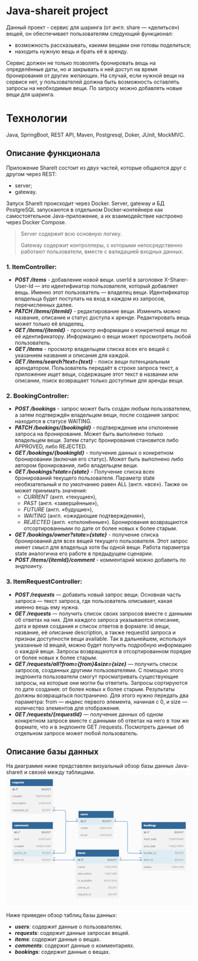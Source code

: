 # Java-shareit project

Данный проект - сервис для шаринга (от англ. share — «делиться») вещей, он обеспечивает пользователям следующий функционал:
- возможность рассказывать, какими вещами они готовы поделиться;
- находить нужную вещь и брать её в аренду.

Сервис должен не только позволять бронировать вещь на определённые даты, но и закрывать к ней доступ на время 
бронирования от других желающих. На случай, если нужной вещи на сервисе нет, у пользователей должна быть возможность 
оставлять запросы на необходимые вещи. 
По запросу можно добавлять новые вещи для шаринга.

# Технологии
Java, SpringBoot, REST API, Maven, Postgresql, Doker, JUnit, MockMVC.

## Описание функционала
Приложение ShareIt состоит из двух частей, которые общаются друг с другом через REST: 
- server;
- gateway. 

Запуск ShareIt происходит через Docker. 
Server, gateway и БД PostgreSQL запускаются в отдельном Docker-контейнере как 
самостоятельное Java-приложение, а их взаимодействие настроено через Docker Compose.

> Server содержит всю основную логику.
> 
> Gateway содержит контроллеры, с которыми непосредственно работают пользователи, вместе с валидацией входных данных.


### 1. **ItemController**:
   - ***POST /items*** - добавление новой вещи. userId в заголовке X-Sharer-User-Id — это идентификатор пользователя, который добавляет вещь.
     Именно этот пользователь — владелец вещи. Идентификатор владельца будет поступать на вход в каждом из запросов, перечисленных далее.
   - ***PATCH /items/{itemId}*** - редактирование вещи. Изменить можно название, описание и статус доступа к аренде. 
    Редактировать вещь может только её владелец.
   - ***GET /items/{itemId}*** - просмотр информации о конкретной вещи по её идентификатору. Информацию о вещи может 
   просмотреть любой пользователь.
   - ***GET /items*** - просмотр владельцем списка всех его вещей с указанием названия и описания для каждой.
   - ***GET /items/search?text={text}*** - поиск вещи потенциальным арендатором. Пользователь передаёт в строке запроса текст,
   а приложение ищет вещи, содержащие этот текст в названии или описании, поиск возвращает только доступные для аренды вещи.

### 2. **BookingController**:
   - ***POST /bookings*** - запрос может быть создан любым пользователем, а затем подтверждён владельцем вещи, после создания
   запрос находится в статусе WAITING.
   - ***PATCH /bookings/{bookingId}*** - подтверждение или отклонение запроса на бронирование. Может быть выполнено только 
   владельцем вещи. Затем статус бронирования становится либо APPROVED, либо REJECTED.
   - ***GET /bookings/{bookingId}*** - получение данных о конкретном бронировании (включая его статус). Может быть выполнено 
   либо автором бронирования, либо владельцем вещи.
   - ***GET /bookings?state={state}*** - Получение списка всех бронирований текущего пользователя. Параметр state необязательный 
   и по умолчанию равен ALL (англ. «все»). Также он может принимать значения:
     - _CURRENT_ (англ. «текущие»),
     - _PAST_ (англ. «завершённые»), 
     - _FUTURE_ (англ. «будущие»), 
     - _WAITING_ (англ. «ожидающие подтверждения»), 
     - _REJECTED_ (англ. «отклонённые»). 
     Бронирования возвращаются отсортированными по дате от более новых к более старым.
   - ***GET /bookings/owner?state={state}*** - получение списка бронирований для всех вещей текущего пользователя. Этот запрос 
   имеет смысл для владельца хотя бы одной вещи. Работа параметра state аналогична его работе в предыдущем сценарии.
   - ***POST /items/{itemId}/comment*** - комментарий можно добавить по эндпоинту.
   
### 3. **ItemRequestController**:
   - ***POST /requests*** — добавить новый запрос вещи. Основная часть запроса — текст запроса, где пользователь описывает,
   какая именно вещь ему нужна.
   - ***GET /requests*** — получить список своих запросов вместе с данными об ответах на них. 
   Для каждого запроса указываются описание, дата и время создания и список ответов в формате: id вещи, название, 
   её описание description, а также requestId запроса и признак доступности вещи available. Так в дальнейшем,
   используя указанные id вещей, можно будет получить подробную информацию о каждой вещи. 
   Запросы возвращаются в отсортированном порядке от более новых к более старым.
   - ***GET /requests/all?from={from}&size={size}*** — получить список запросов, созданных другими пользователями.
   С помощью этого эндпоинта пользователи смогут просматривать существующие запросы, на которые они могли бы ответить. 
   Запросы сортируются по дате создания: от более новых к более старым. Результаты должны возвращаться постранично. 
   Для этого нужно передать два параметра: from — индекс первого элемента, начиная с 0, 
   и size — количество элементов для отображения.
   - ***GET /requests/{requestId}*** — получение данных об одном конкретном запросе вместе с данными об ответах на него в том
   же формате, что и в эндпоинте GET /requests. Посмотреть данные об отдельном запросе может любой пользователь.

## Описание базы данных
На диаграмме ниже представлен визуальный обзор базы данных Java-shareit и связей между таблицами.
![Java-shareit_database](server/src/main/resources/DBScheme.png)

Ниже приведен обзор таблиц базы данных:
- ***users***: содержит данные о пользователях.
- ***requests***: содержит данные запросах вещей.
- ***items***: содержит данные о вещах.
- ***comments***: содержит данные о комментариях.
- ***bookings***: содержит данные о вещах.
